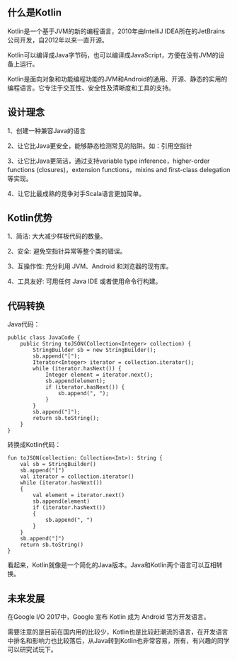 
## 什么是Kotlin

Kotlin是一个基于JVM的新的编程语言，2010年由IntelliJ IDEA所在的JetBrains公司开发，自2012年以来一直开源。

Kotlin可以编译成Java字节码，也可以编译成JavaScript，方便在没有JVM的设备上运行。

Kotlin是面向对象和功能编程功能的JVM和Android的通用、开源、静态的实用的编程语言。它专注于交互性、安全性及清晰度和工具的支持。


## 设计理念

1、创建一种兼容Java的语言

2、让它比Java更安全，能够静态检测常见的陷阱。如：引用空指针

3、让它比Java更简洁，通过支持variable type inference，higher-order functions (closures)，extension functions，mixins and first-class delegation等实现。

4、让它比最成熟的竞争对手Scala语言更加简单。

## Kotlin优势

1、简洁: 大大减少样板代码的数量。

2、安全: 避免空指针异常等整个类的错误。

3、互操作性: 充分利用 JVM、Android 和浏览器的现有库。

4、工具友好: 可用任何 Java IDE 或者使用命令行构建。

## 代码转换

Java代码：

```
public class JavaCode {
    public String toJSON(Collection<Integer> collection) {
        StringBuilder sb = new StringBuilder();
        sb.append("[");
        Iterator<Integer> iterator = collection.iterator();
        while (iterator.hasNext()) {
            Integer element = iterator.next();
            sb.append(element);
            if (iterator.hasNext()) {
                sb.append(", ");
            }
        }
        sb.append("]");
        return sb.toString();
    }
}
```

转换成Kotlin代码：

```
fun toJSON(collection: Collection<Int>): String {
    val sb = StringBuilder()
    sb.append("[")
    val iterator = collection.iterator()
    while (iterator.hasNext())
    {
        val element = iterator.next()
        sb.append(element)
        if (iterator.hasNext())
        {
            sb.append(", ")
        }
    }
    sb.append("]")
    return sb.toString()
}
```

看起来，Kotlin就像是一个简化的Java版本。Java和Kotlin两个语言可以互相转换。

## 未来发展

在Google I/O 2017中，Google 宣布 Kotlin 成为 Android 官方开发语言。

需要注意的是目前在国内用的比较少，Kotlin也是比较赶潮流的语言，在开发语言中排名和影响力也比较落后，从Java转到Kotlin也非常容易，所有，有兴趣的同学可以研究试玩下。